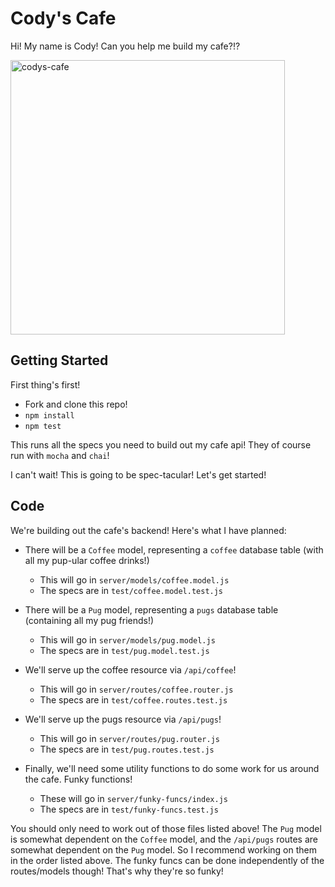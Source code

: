 # Cody's Cafe

Hi! My name is Cody! Can you help me build my cafe?!?

<img width="439" alt="codys-cafe" src="https://user-images.githubusercontent.com/12876798/38030875-d3166276-3267-11e8-96d9-309aa8cf008b.png">

## Getting Started

First thing's first!

* Fork and clone this repo!
* `npm install`
* `npm test`

This runs all the specs you need to build out my cafe api! They of course run with `mocha` and `chai`!

I can't wait! This is going to be spec-tacular! Let's get started!

## Code

We're building out the cafe's backend! Here's what I have planned:

* There will be a `Coffee` model, representing a `coffee` database table (with all my pup-ular coffee drinks!)
  * This will go in `server/models/coffee.model.js`
  * The specs are in `test/coffee.model.test.js`

* There will be a `Pug` model, representing a `pugs` database table (containing all my pug friends!)
  * This will go in `server/models/pug.model.js`
  * The specs are in `test/pug.model.test.js`

* We'll serve up the coffee resource via `/api/coffee`!
  * This will go in `server/routes/coffee.router.js`
  * The specs are in `test/coffee.routes.test.js`

* We'll serve up the pugs resource via `/api/pugs`!
  * This will go in `server/routes/pug.router.js`
  * The specs are in `test/pug.routes.test.js`

* Finally, we'll need some utility functions to do some work for us around the cafe. Funky functions!
  * These will go in `server/funky-funcs/index.js`
  * The specs are in `test/funky-funcs.test.js`

You should only need to work out of those files listed above! The `Pug` model is somewhat dependent on the `Coffee` model, and the `/api/pugs` routes are somewhat dependent on the `Pug` model. So I recommend working on them in the order listed above. The funky funcs can be done independently of the routes/models though! That's why they're so funky!
